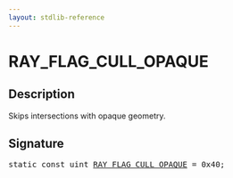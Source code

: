```yaml
---
layout: stdlib-reference
---
```


# RAY_FLAG_CULL_OPAQUE

## Description

Skips intersections with opaque geometry.


## Signature
<pre>
<span class='code_keyword'>static</span> <span class='code_keyword'>const</span> <span class="code_keyword">uint</span> <a href=".html" class="code_var">RAY_FLAG_CULL_OPAQUE</a> = 0x40;
</pre>

